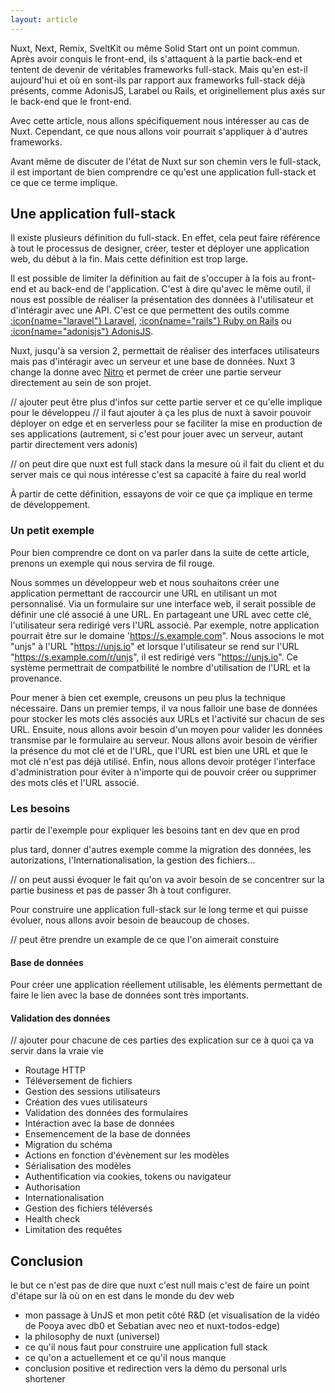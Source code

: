 ```yaml
---
layout: article
---
```


Nuxt, Next, Remix, SveltKit ou même Solid Start ont un point commun. Après avoir conquis le front-end, ils s'attaquent à la partie back-end et tentent de devenir de véritables frameworks full-stack. Mais qu'en est-il aujourd'hui et où en sont-ils par rapport aux frameworks full-stack déjà présents, comme AdonisJS, Larabel ou Rails, et originellement plus axés sur le back-end que le front-end.

Avec cette article, nous allons spécifiquement nous intéresser au cas de Nuxt. Cependant, ce que nous allons voir pourrait s'appliquer à d'autres frameworks.

Avant même de discuter de l'état de Nuxt sur son chemin vers le full-stack, il est important de bien comprendre ce qu'est une application full-stack et ce que ce terme implique.

## Une application full-stack

Il existe plusieurs définition du full-stack. En effet, cela peut faire référence à tout le processus de designer, créer, tester et déployer une application web, du début à la fin. Mais cette définition est trop large.

Il est possible de limiter la définition au fait de s'occuper à la fois au front-end et au back-end de l'application. C'est à dire qu'avec le même outil, il nous est possible de réaliser la présentation des données à l'utilisateur et d'intéragir avec une API. C'est ce que permettent des outils comme [:icon{name="laravel"} Laravel](https://laravel.com), [:icon{name="rails"} Ruby on Rails](https://rubyonrails.org/) ou [:icon{name="adonisjs"} AdonisJS](https://adonisjs.com).

Nuxt, jusqu'à sa version 2, permettait de réaliser des interfaces utilisateurs mais pas d'intéragir avec un serveur et une base de données. Nuxt 3 change la donne avec [Nitro](https://github.com/unjs/nitro) et permet de créer une partie serveur directement au sein de son projet.

// ajouter peut être plus d'infos sur cette partie server et ce qu'elle implique pour le développeu
// il faut ajouter à ça les plus de nuxt à savoir pouvoir déployer on edge et en serverless pour se faciliter la mise en production de ses applications (autrement, si c'est pour jouer avec un serveur, autant partir directement vers adonis)

// on peut dire que nuxt est full stack dans la mesure où il fait du client et du server mais ce qui nous intéresse c'est sa capacité à faire du real world

À partir de cette définition, essayons de voir ce que ça implique en terme de développement.

### Un petit exemple

Pour bien comprendre ce dont on va parler dans la suite de cette article, prenons un exemple qui nous servira de fil rouge.

Nous sommes un développeur web et nous souhaitons créer une application permettant de raccourcir une URL en utilisant un mot personnalisé. Via un formulaire sur une interface web, il serait possible de définir une clé associé à une URL. En partageant une URL avec cette clé, l'utilisateur sera redirigé vers l'URL associé. Par exemple, notre application pourrait être sur le domaine 'https://s.example.com". Nous associons le mot "unjs" à l'URL "https://unjs.io" et lorsque l'utilisateur se rend sur l'URL "https://s.example.com/r/unjs", il est redirigé vers "https://unjs.io". Ce système permettrait de compatbilité le nombre d'utilisation de l'URL et la provenance.

Pour mener à bien cet exemple, creusons un peu plus la technique nécessaire. Dans un premier temps, il va nous falloir une base de données pour stocker les mots clés associés aux URLs et l'activité sur chacun de ses URL. Ensuite, nous allons avoir besoin d'un moyen pour valider les données transmise par le formulaire au serveur. Nous allons avoir besoin de vérifier la présence du mot clé et de l'URL, que l'URL est bien une URL et que le mot clé n'est pas déjà utilisé. Enfin, nous allons devoir protéger l'interface d'administration pour éviter à n'importe qui de pouvoir créer ou supprimer des mots clés et l'URL associé.

### Les besoins

partir de l'exemple pour expliquer les besoins tant en dev que en prod 

plus tard, donner d'autres exemple comme la migration des données, les autorizations, l'Internationalisation, la gestion des fichiers...

// on peut aussi évoquer le fait qu'on va avoir besoin de se concentrer sur la partie business et pas de passer 3h à tout configurer.

Pour construire une application full-stack sur le long terme et qui puisse évoluer, nous allons avoir besoin de beaucoup de choses.

// peut être prendre un example de ce que l'on aimerait constuire

#### Base de données

Pour créer une application réellement utilisable, les éléments permettant de faire le lien avec la base de données sont très importants.

#### Validation des données

// ajouter pour chacune de ces parties des explication sur ce à quoi ça va servir dans la vraie vie

- Routage HTTP
- Téléversement de fichiers
- Gestion des sessions utilisateurs
- Création des vues utilisateurs
- Validation des données des formulaires
- Intéraction avec la base de données
- Ensemencement de la base de données
- Migration du schéma
- Actions en fonction d'évènement sur les modèles
- Sérialisation des modèles
- Authentification via cookies, tokens ou navigateur
- Authorisation
- Internationalisation
- Gestion des fichiers téléversés
- Health check
- Limitation des requêtes



## Conclusion

le but ce n'est pas de dire que nuxt c'est null mais c'est de faire un point d'étape sur là où on en est dans le monde du dev web



- mon passage à UnJS et mon petit côté R&D (et visualisation de la vidéo de Pooya avec db0 et Sebatian avec neo et nuxt-todos-edge)
- la philosophy de nuxt (universel)
- ce qu'il nous faut pour construire une application full stack
- ce qu'on a actuellement et ce qu'il nous manque
- conclusion positive et redirection vers la démo du personal urls shortener